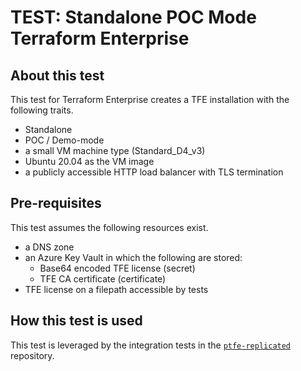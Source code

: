 # TEST: Standalone POC Mode Terraform Enterprise

## About this test

This test for Terraform Enterprise creates a TFE
installation with the following traits.

- Standalone
- POC / Demo-mode
- a small VM machine type (Standard_D4_v3)
- Ubuntu 20.04 as the VM image
- a publicly accessible HTTP load balancer with TLS termination

## Pre-requisites

This test assumes the following resources exist.

- a DNS zone
- an Azure Key Vault in which the following are stored:
  - Base64 encoded TFE license (secret)
  - TFE CA certificate (certificate)
- TFE license on a filepath accessible by tests

## How this test is used

This test is leveraged by the integration tests in the [`ptfe-replicated`](https://github.com/hashicorp/ptfe-replicated/blob/master/.circleci/config.yml)
repository.
